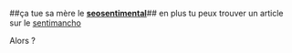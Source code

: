 ##ça tue sa mère le **[seosentimental](http://www.seosentimental.org/)**##
 en plus tu peux trouver un article sur le [sentimancho](http://www.seosentimental.org/article10/sentimancho-webis-affiliation-charme)

Alors ?